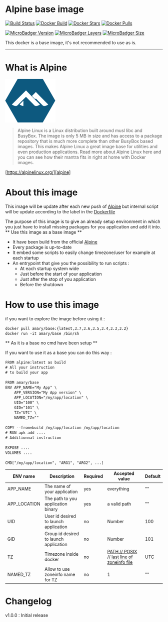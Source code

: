 # Alpine base image
[![Build Status][project-build-image]][project-build-link] [![Docker Build][docker-build-image]][docker-build-link] [![Docker Stars][docker-stars-image]][docker-stars-link] [![Docker Pulls][docker-pulls-image]][docker-pulls-link]

[![MicroBadger Version][micro-version-image]][micro-version-links] [![MicroBadger Layers][micro-layers-image]][micro-layers-link] [![MicroBadger Size][micro-size-image]][micro-size-link]

This docker is a base image, it's not recommended to use as is.
___

# What is Alpine
[![Alpine][alpine-image]][alpine]
> Alpine Linux is a Linux distribution built around musl libc and BusyBox. The image is only 5 MB in size and has access to a package repository that is much more complete than other BusyBox based images. This makes Alpine Linux a great image base for utilities and even production applications. Read more about Alpine Linux here and you can see how their mantra fits in right at home with Docker images.

[https://alpinelinux.org/][alpine]

# About this image

This image will be update after each new push of [Alpine][alpine-link] but internal script will be update according to the label in the [Dockerfile][dockerfile]

The purpose of this image is to give an already setup environment in which you just have to install missing packages for you application and add it into. ** Use this image as a base image **

- It have been build from the official [Alpine][alpine-link]
- Every package is up-to-date
- It embed some scripts to easily change timezone/user for example at each startup
- An entrypoint that give you the possibility to run scripts :
  - At each startup system wide
  - Just before the start of your application
  - Just after the stop of you application
  - Before the shutdown

# How to use this image

if you want to explore the image before using it :
```
docker pull amary/base:{latest,3.7,3.6,3.5,3.4,3.3,3.2}
docker run -it amary/base /bin/sh
```
** As it is a base no cmd have been setup **

If you want to use it as a base you can do this way :
```
FROM alpine:latest as build
# All your instruction
# to build your app

FROM amary/base
ENV APP_NAME="My App" \
    APP_VERSION="My App version" \
    APP_LOCATION="/my/app/location" \
    UID="100" \
    GID="101" \
    TZ="UTC" \
    NAMED_TZ=""

COPY --from=build /my/app/location /my/app/location
# RUN apk add ....
# Additionnal instruction

EXPOSE ....
VOLUMES ....

CMD["/my/app/location", "ARG1", "ARG2", ...]
```

| ENV name | Description | Required | Accepted value | Default |
|----------|-------------|----------|----------------|---------|
| APP_NAME | The name of your application | yes | everything | "" |
| APP_LOCATION | The path to you application binary | yes | a valid path | "" |
| UID | User id desired to launch application | no | Number | 100 |
| GID | Group id desired to launch application | no | Number | 101 |
| TZ | Timezone inside docker | no | [PATH // POSIX // last line of zoneinfo file][tz-link]| UTC |
| NAMED_TZ | Allow to use zoneinfo name for TZ| no | 1 | ""

# Changelog
v1.0.0 : Initial release

[//]: # (==== Reference Part ====)

[//]: # (External Websites)
[alpine]: https://alpinelinux.org/
[alpine-image]: https://raw.githubusercontent.com/docker-library/docs/781049d54b1bd9b26d7e8ad384a92f7e0dcb0894/alpine/logo.png
[alpine-link]: https://hub.docker.com/_/alpine/
[dockerfile]: https://github.com/AntoineMary/docker-base/blob/master/Dockerfile
[tz-link]:https://wiki.musl-libc.org/environment-variables.html#TZ

[//]: # (Badges)
[project-build-image]: https://img.shields.io/docker/build/amary/base.svg
[project-build-link]: https://hub.docker.com/r/amary/base/builds/

[docker-build-image]: https://img.shields.io/docker/automated/amary/base.svg
[docker-build-link]: https://hub.docker.com/r/amary/base/

[docker-stars-image]: https://img.shields.io/docker/stars/amary/base.svg
[docker-stars-link]: https://hub.docker.com/r/amary/base/

[docker-pulls-image]: https://img.shields.io/docker/pulls/amary/base.svg
[docker-pulls-link]: https://hub.docker.com/r/amary/base/

[micro-size-image]:https://img.shields.io/microbadger/image-size/amary/base.svg
[micro-size-link]: https://microbadger.com/images/amary/base

[micro-layers-image]:	https://img.shields.io/microbadger/layers/amary/base.svg
[micro-layers-link]: https://microbadger.com/images/amary/base

[micro-version-image]: https://images.microbadger.com/badges/version/amary/base.svg
[micro-version-links]: https://microbadger.com/images/amary/base
